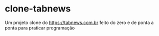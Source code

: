 # clone-tabnews
Um projeto clone do https://tabnews.com.br feito do zero e de ponta a ponta para praticar programação

